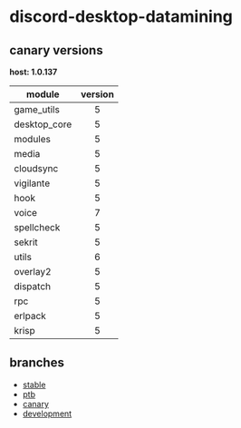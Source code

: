 # discord-desktop-datamining

## canary versions

**host: 1.0.137**

| module | version |
| ------ | :-----: |
| game_utils | 5 |
| desktop_core | 5 |
| modules | 5 |
| media | 5 |
| cloudsync | 5 |
| vigilante | 5 |
| hook | 5 |
| voice | 7 |
| spellcheck | 5 |
| sekrit | 5 |
| utils | 6 |
| overlay2 | 5 |
| dispatch | 5 |
| rpc | 5 |
| erlpack | 5 |
| krisp | 5 |

## branches

- [stable](https://github.com/OpenAsar/discord-desktop-datamining/tree/stable)
- [ptb](https://github.com/OpenAsar/discord-desktop-datamining/tree/ptb)
- [canary](https://github.com/OpenAsar/discord-desktop-datamining/tree/canary)
- [development](https://github.com/OpenAsar/discord-desktop-datamining/tree/development)